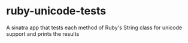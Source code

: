 # ruby-unicode-tests
A sinatra app that tests each method of Ruby's String class for unicode support and prints the results
